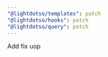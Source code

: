 ```yaml
---
"@lightdotso/templates": patch
"@lightdotso/hooks": patch
"@lightdotso/query": patch
---
```


Add fix uop
